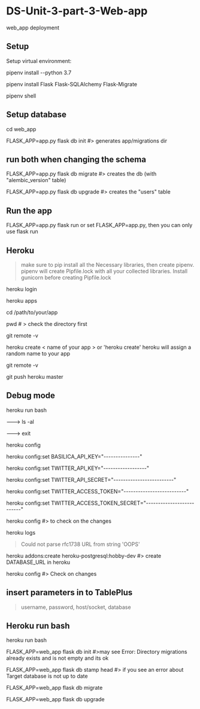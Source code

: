 # DS-Unit-3-part-3-Web-app

web_app deployment

## Setup

Setup virtual environment:

pipenv install --python 3.7

pipenv install Flask Flask-SQLAlchemy Flask-Migrate

pipenv shell

## Setup database

cd web_app

FLASK_APP=app.py flask db init #> generates app/migrations dir

## run both when changing the schema

FLASK_APP=app.py flask db migrate #> creates the db (with "alembic_version" table)

FLASK_APP=app.py flask db upgrade #> creates the "users" table

## Run the app

FLASK_APP=app.py flask run or set FLASK_APP=app.py, then you can only use flask run

## Heroku

> make sure to pip install all the Necessary libraries, then create pipenv. pipenv will create Pipfile.lock with all your collected libraries. Install gunicorn before creating Pipfile.lock

heroku login

heroku apps

cd /path/to/your/app

pwd # > check the directory first

git remote -v

heroku create < name of your app > or 'heroku create' heroku will assign a random name to your app

git remote -v

git push heroku master

## Debug mode

heroku run bash

---> ls -al

---> exit

heroku config

heroku config:set BASILICA_API_KEY="---------------"

heroku config:set TWITTER_API_KEY="------------------"

heroku config:set TWITTER_API_SECRET="-------------------------"

heroku config:set TWITTER_ACCESS_TOKEN="--------------------------"

heroku config:set TWITTER_ACCESS_TOKEN_SECRET="--------------------------"

heroku config #> to check on the changes

heroku logs

> Could not parse rfc1738 URL from string 'OOPS'

heroku addons:create heroku-postgresql:hobby-dev #> create DATABASE_URL in heroku

heroku config #> Check on changes

## insert parameters in to TablePlus

> username, password, host/socket, database

## Heroku run bash

heroku run bash

FLASK_APP=web_app flask db init #>may see Error: Directory migrations already exists and is not empty and its ok

FLASK_APP=web_app flask db stamp head #> if you see an error about Target database is not up to date

FLASK_APP=web_app flask db migrate

FLASK_APP=web_app flask db upgrade
